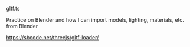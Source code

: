 gltf.ts

Practice on Blender and how I can import models, lighting, materials, etc. from Blender

https://sbcode.net/threejs/gltf-loader/
